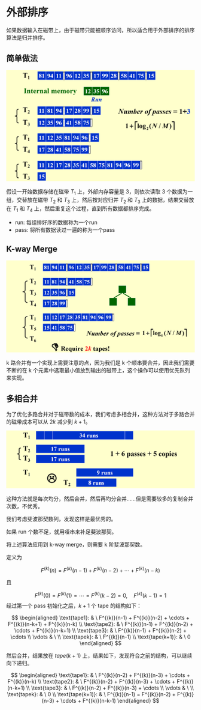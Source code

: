 # 外部排序

如果数据输入在磁带上，由于磁带只能被顺序访问，所以适合用于外部排序的排序算法是归并排序。

## 简单做法

![Image title](assets/simple-1735520090382-11.png)

假设一开始数据存储在磁带 $T_1$ 上，外部内存容量是 3，则依次读取 3 个数据为一组，交替放在磁带 $T_2$ 和 $T_3$ 上，然后按对应归并 $T_2$ 和 $T_3$ 上的数据，结果交替放在 $T_1$ 和 $T_4$ 上，然后重复这个过程，直到所有数据都排序完成。

- run: 每组排好序的数据称为一个run
- pass: 将所有数据读过一遍的称为一个pass

## K-way Merge

![Image title](assets/kway.png)

k 路合并有一个实现上需要注意的点，因为我们是 k 个顺串要合并，因此我们需要不断的在 k 个元素中选取最小值放到输出的磁带上，这个操作可以使用优先队列来实现。

## 多相合并

为了优化多路合并对于磁带数的成本，我们考虑多相合并，这种方法对于多路合并的磁带成本可以从 $2k$ 减少到 $k + 1$。

![Image title](assets/mul1.png)

这种方法就是每次均分，然后合并，然后再均分合并……但是需要较多的复制合并次数，不优秀。

我们考虑斐波那契数列，发现这样是最优秀的。

如果 run 个数不足，就用哑串来补足斐波那契。

将上述算法应用到 k-way merge，则需要 k 阶斐波那契数。

定义为

$$
F^{(k)}(n) = F^{(k)}(n-1) + F^{(k)}(n-2) + \cdots + F^{(k)}(n-k)
$$

且

$$
F^{(k)}(0) = F^{(k)}(1) = \cdots = F^{(k)}(k-2) = 0, \quad F^{(k)}(k-1) = 1
$$
经过第一个 pass 初始化之后，$k+1$ 个 tape 的结构如下：

$$
\begin{aligned}
\text{tape1}: & \ F^{(k)}(n-1) + F^{(k)}(n-2) + \cdots + F^{(k)}(n-k+1) + F^{(k)}(n-k) \\
\text{tape2}: & \ F^{(k)}(n-1) + F^{(k)}(n-2) + \cdots + F^{(k)}(n-k+1) \\
\text{tape3}: & \ F^{(k)}(n-1) + F^{(k)}(n-2) + \cdots \\
\vdots & \ \\
\text{tapek}: & \ F^{(k)}(n-1) \\
\text{tape(k+1)}: & \ 0
\end{aligned}
$$

然后合并，结果放在 $tape(k+1)$ 上，结果如下，发现符合之前的结构，可以继续向下递归。

$$
\begin{aligned}
\text{tape1}: & \ F^{(k)}(n-2) + F^{(k)}(n-3) + \cdots + F^{(k)}(n-k) \\
\text{tape2}: & \ F^{(k)}(n-2) + F^{(k)}(n-3) + \cdots + F^{(k)}(n-k+1) \\
\text{tape3}: & \ F^{(k)}(n-2) + F^{(k)}(n-3) + \cdots \\
\vdots & \ \\
\text{tapek}: & \ 0 \\
\text{tape(k+1)}: & \ F^{(k)}(n-1) = F^{(k)}(n-2) + F^{(k)}(n-3) + \cdots + F^{(k)}(n-k-1)
\end{aligned}
$$